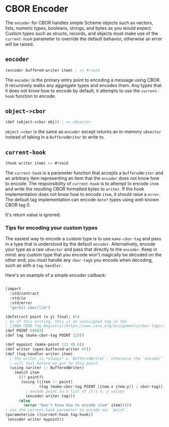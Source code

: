 # CBOR Encoder

The `encoder` for CBOR handles simple Scheme objects such as vectors, lists, numeric
types, booleans, strings, and bytes as you would expect. Custom types such as structs,
records, and objects must make use of the `current-hook` parameter to override the
default behavior, otherwise an error will be raised.

## `encoder`

```scheme
(encoder buffered-writer item) ; => #!void
```

The `encoder` is the primary entry point to encoding a message using CBOR. It
recursively walks any aggregate types and encodes them. Any types that it does not know
how to encode by default, it attempts to use the `current-hook` function to encode.

## `object->cbor`

```scheme
(def (object->cbor obj)) ; => u8vector
```

`object->cbor` is the same as `encoder` except returns an in-memory `u8vector` instead
of taking in a `BufferedWriter` to write to.

## `current-hook`

```scheme
(hook writer item) => #!void
```

The `current-hook` is a parameter function that accepts a `BufferedWriter` and an
arbitrary item representing an item that the `encoder` does not know how to encode. The
responsibility of `current-hook` is to attempt to encode `item` and write the resulting
CBOR formatted bytes to `writer`. If the hook implementation does not know how to encode
`item`, it should raise a `error`. The default tag implementation can encode `date?`
types using well-known CBOR tag 0.

It's return value is ignored.

### Tips for encoding your custom types

The easiest way to encode a custom type is to use `make-cbor-tag` and pass in a type
that is understood by the default `encoder`. Alternatively, encode your type as a raw
`u8vector` and pass that directly to the `encoder`. Keep in mind: any custom type that
you encode won't magically be decoded on the other end; you *must* handle any
`cbor-tag`s you encode when decoding, such as with a `tag-handler`.

Here's an example of a simple encoder callback:

```scheme

(import
  :std/contract
  :std/io
  :std/error
  "gerbil-cbor/lib")

(defstruct point (x y) final: #t)
; As of this writing, this is an unassigned tag in the
; [IANA CBOR Tag Registry](https://www.iana.org/assignments/cbor-tags/cbor-tags.xhtml)
(def POINT 60003)
(def tag (make-cbor-tag POINT 123))

(def mypoint (make-point 123 45.6))
(def writer (open-buffered-writer #f))
(def (tag-handler writer item)
  ; the writer is *always* a `BufferedWriter`, otherwise the `encoder` application below
  ; will fail before we get to this point.
  (using (writer :- BufferedWriter)
    (match item
      ((? point?)
       (using ((item :- point)
               (tag (make-cbor-tag POINT [item.x item.y]) : cbor-tag))
         ; encode point as a list of it's x, y values
         (encoder writer tag)))
      (else
        (error "Don't know how to encode item" item)))))
; use the current-hook parameter to encode our `point`.
(parameterize ((current-hook tag-hook))
 (encoder writer mypoint))

```
